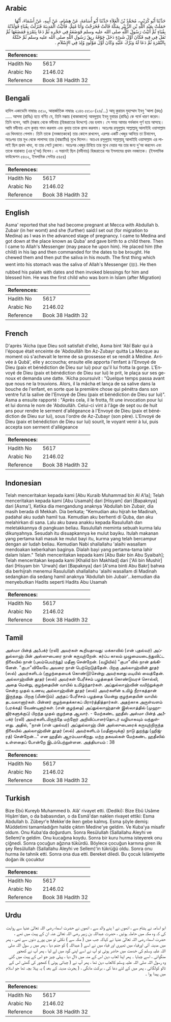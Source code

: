 ## Arabic


<div dir="rtl" lang="ar" style={{fontSize:'larger',backgroundColor:'#f8f9fa',padding:20}}>
حَدَّثَنَا أَبُو كُرَيْبٍ، مُحَمَّدُ بْنُ الْعَلاَءِ حَدَّثَنَا أَبُو أُسَامَةَ، عَنْ هِشَامٍ، عَنْ أَبِيهِ، عَنْ أَسْمَاءَ، أَنَّهَا حَمَلَتْ بِعَبْدِ اللَّهِ بْنِ الزُّبَيْرِ بِمَكَّةَ قَالَتْ فَخَرَجْتُ وَأَنَا مُتِمٌّ، فَأَتَيْتُ الْمَدِينَةَ فَنَزَلْتُ بِقُبَاءٍ فَوَلَدْتُهُ بِقُبَاءٍ ثُمَّ أَتَيْتُ رَسُولَ اللَّهِ صلى الله عليه وسلم فَوَضَعَهُ فِي حَجْرِهِ ثُمَّ دَعَا بِتَمْرَةٍ فَمَضَغَهَا ثُمَّ تَفَلَ فِي فِيهِ فَكَانَ أَوَّلَ شَىْءٍ دَخَلَ جَوْفَهُ رِيقُ رَسُولِ اللَّهِ صلى الله عليه وسلم ثُمَّ حَنَّكَهُ بِالتَّمْرَةِ ثُمَّ دَعَا لَهُ وَبَرَّكَ عَلَيْهِ وَكَانَ أَوَّلَ مَوْلُودٍ وُلِدَ فِي الإِسْلاَمِ ‏.‏
</div>
<div style={{backgroundColor:'#f8f9fa',padding:20, marginBottom: 10}}><table> <thead> <tr> <th>References:</th> <th></th> </tr> </thead> <tbody><tr><td>Hadith No</td><td>5617</td></tr><tr><td>Arabic No</td><td>2146.02</td></tr><tr><td>Reference</td><td>Book 38 Hadith 32</td></tr></tbody></table></div>

## Bengali


<div dir="ltr" lang="bn" style={{fontSize:'larger',backgroundColor:'#f8f9fa',padding:20}}>
হাদিস একাডেমি নাম্বারঃ ৫৫১০, আন্তর্জাতিক নাম্বারঃ ২১৪৬ ৫৫১০-(২৬/...) আবূ কুরায়ব মুহাম্মাদ ইবনু 'আলা (রহঃ) ..... আসমা (রাযিঃ) হতে বর্ণিত যে, তিনি মক্কায় (থাকাকালে) আবদুল্লাহ ইবনু যুবায়র (রাযিঃ) কে গর্ভে ধারণ করেন। তিনি বলেন, আমি (মক্কাহ থেকে মদীনায় (হিজরাতের উদ্দেশে) বের হলাম। সে সময় আমার গর্ভকাল পূর্ণ হয়ে আসছে। আমি মদীনায় এসে কুবায় গমন করলাম এবং কুবায় তাকে প্রসব করলাম। অতঃপর রসূলুল্লাহ সাল্লাল্লাহু আলাইহি ওয়াসাল্লাম এর খিদমাতে গেলাম। তিনি তাকে (নবজাতককে) তার কোলে রাখলেন, এরপর একটি খেজুর আনিয়ে তা চিবালেন, অতঃপর তার মুখ থেকে লালাসহ তার (বাচ্চাটির) মুখে দিলেন। অতএব রসূলুল্লাহ সাল্লাল্লাহু আলাইহি ওয়াসাল্লাম এর লালাই ছিল প্রথম খাদ্য, যা তার পেটে ঢুকলো। অতঃপর খেজুর চিবিয়ে তার মুখে দেয়ার পর তার জন্য দু'আ করলেন এবং তাকে বারাকাত (এর দু'আ) দিলেন। এ সন্তানই ছিল (মদীনায়) হিজরাতের পর ইসলামের প্রথম নবজাতক। (ইসলামিক ফাউন্ডেশন ৫৪৩২, ইসলামিক সেন্টার ৫৪৫৪)
</div>
<div style={{backgroundColor:'#f8f9fa',padding:20, marginBottom: 10}}><table> <thead> <tr> <th>References:</th> <th></th> </tr> </thead> <tbody><tr><td>Hadith No</td><td>5617</td></tr><tr><td>Arabic No</td><td>2146.02</td></tr><tr><td>Reference</td><td>Book 38 Hadith 32</td></tr></tbody></table></div>

## English


<div dir="ltr" lang="en" style={{fontSize:'larger',backgroundColor:'#f8f9fa',padding:20}}>
Asma' reported that she had become pregnant at Mecca with Abdullah b. Zubair (in her womt) and she (further) said:I set out (for migration to Medina) as I was in the advanced stage of pregnancy. I came to Medina and got down at the place known as Quba' and gave birth to a child there. Then I came to Allah's Messenger (may peace he upon him). He placed him (the child) in his lap and then commanded for the dates to be brought. He chewed them and then put the saliva in his mouth. The first thing which went into his stomach was the saliva of Allah's Messenger (ﷺ). He then rubbed his palate with dates and then invoked blessings for him and blessed him. He was the first child who was born in Islam (after Migration)
</div>
<div style={{backgroundColor:'#f8f9fa',padding:20, marginBottom: 10}}><table> <thead> <tr> <th>References:</th> <th></th> </tr> </thead> <tbody><tr><td>Hadith No</td><td>5617</td></tr><tr><td>Arabic No</td><td>2146.02</td></tr><tr><td>Reference</td><td>Book 38 Hadith 32</td></tr></tbody></table></div>

## French


<div dir="ltr" lang="fr" style={{fontSize:'larger',backgroundColor:'#f8f9fa',padding:20}}>
D'après 'Aïcha (que Dieu soit satisfait d'elle), Asma bint 'Abî Bakr qui à l'époque était enceinte de 'Abdoullâh Ibn Az-Zubayr quitta La Mecque au moment où s'achevait le terme de sa grossesse et se rendit à Médine. Arrivée à Qubâ', elle y accoucha; ensuite elle apporta l'enfant à l'Envoyé de Dieu (paix et bénédiction de Dieu sur lui) pour qu'il lui frotta la gorge. L'Envoyé de Dieu (paix et bénédiction de Dieu sur lui) le prit, le plaça sur ses genoux et demanda une datte. 'Aïcha poursuivit : "Quelque temps passa avant que nous ne la trouvions. Alors, il la mâcha et lança de sa salive dans la bouche de l'enfant, en sorte que la première chose qui pénétra dans son ventre fut la salive de l'Envoyé de Dieu (paix et bénédiction de Dieu sur lui)". Asma a ensuite rapporté : "Après cela, il le frotta, fit une invocation pour lui et lui donna le nom de 'Abdoullâh. Celui-ci vint à l'âge de sept ou de huit ans pour rendre le serment d'allégeance à l'Envoyé de Dieu (paix et bénédiction de Dieu sur lui), sous l'ordre de Az-Zubayr (son père). L'Envoyé de Dieu (paix et bénédiction de Dieu sur lui) sourit, le voyant venir à lui, puis accepta son serment d'allégeance
</div>
<div style={{backgroundColor:'#f8f9fa',padding:20, marginBottom: 10}}><table> <thead> <tr> <th>References:</th> <th></th> </tr> </thead> <tbody><tr><td>Hadith No</td><td>5617</td></tr><tr><td>Arabic No</td><td>2146.02</td></tr><tr><td>Reference</td><td>Book 38 Hadith 32</td></tr></tbody></table></div>

## Indonesian


<div dir="ltr" lang="id" style={{fontSize:'larger',backgroundColor:'#f8f9fa',padding:20}}>
Telah menceritakan kepada kami [Abu Kuraib Muhammad bin Al A'la]; Telah menceritakan kepada kami [Abu Usamah] dari [Hisyam] dari [Bapaknya] dari [Asma'], Ketika dia mengandung anaknya 'Abdullah bin Zubair, dia masih berada di Mekkah. Dia berkata; "Kemudian aku hijrah ke Madinah, padahal aku sudah hamil tua. Kemudian aku berhenti di Quba, dan aku melahirkan di sana. Lalu aku bawa anakku kepada Rasulullah dan meletakkannya di pangkuan beliau. Rasulullah meminta sebuah kurma lalu dikunyahnya. Sesudah itu disuapkannya ke mulut bayiku. Itulah makanan yang pertama kali masuk ke mulut bayi itu, kurma yang telah bercampur dengan air ludah beliau. Kemudian Nabi shallallahu 'alaihi wasallam mendoakan keberkahan baginya. Dialah bayi yang pertama-tama lahir dalam Islam." Telah menceritakan kepada kami [Abu Bakr bin Abu Syaibah]; Telah menceritakan kepada kami [Khalid bin Makhlad] dari ['Ali bin Mushir] dari [Hisyam bin 'Urwah] dari [Bapaknya] dari [A'sma binti Abu Bakr] bahwa dia berhijrah menemui Rasulullah shallallahu 'alaihi wasallam di Madinah sedangkan dia sedang hamil anaknya 'Abdullah bin Jubair'…kemudian dia menyebutkan Hadits seperti Hadits Abu Usamah
</div>
<div style={{backgroundColor:'#f8f9fa',padding:20, marginBottom: 10}}><table> <thead> <tr> <th>References:</th> <th></th> </tr> </thead> <tbody><tr><td>Hadith No</td><td>5617</td></tr><tr><td>Arabic No</td><td>2146.02</td></tr><tr><td>Reference</td><td>Book 38 Hadith 32</td></tr></tbody></table></div>

## Tamil


<div dir="ltr" lang="ta" style={{fontSize:'larger',backgroundColor:'#f8f9fa',padding:20}}>
அஸ்மா பின்த் அபீபக்ர் (ரலி) அவர்கள் கூறியதாவது: மக்காவில் (என் புதல்வர்) அப்துல்லாஹ் பின் அஸ்ஸுபைரை நான் கருவுற்றேன். கர்ப்ப காலம் முழுமையடைந்துவிட்ட நிலையில் நான் (புலம்பெயர்ந்து) மதீனா சென்றேன். (வழியில்) "குபா"வில் நான் தங்கினேன். "குபா"விலேயே அவரை நான் பெற்றெடுத்தேன். பிறகு அல்லாஹ்வின் தூதர் (ஸல்) அவர்களிடம் (குழந்தையைக் கொண்டு)சென்று அவர்களது மடியில் வைத்தேன். அல்லாஹ்வின் தூதர் (ஸல்) அவர்கள் பேரீச்சம் பழத்தைக் கொண்டுவரச் சொல்லி, அதை மென்று, குழந்தையின் வாயில் உமிழ்ந்தார்கள். அப்துல்லாஹ்வின் வயிற்றுக்குள் சென்ற முதல் உணவு அல்லாஹ்வின் தூதர் (ஸல்) அவர்களின் உமிழ் நீராகத்தான் இருந்தது. பிறகு (மீண்டும்) அந்தப் பேரீச்சம் பழத்தை மென்று குழந்தையின் வாயில் தடவலானார்கள். பின்னர் குழந்தைக்காகப் பிரார்த்தித்தார்கள். அதற்காக அருள்வளம் (பரக்கத்) வேண்டினார்கள். (என் குழந்தை) அப்துல்லாஹ்தான் இஸ்லாத்தில் (முஹாஜிர்களுக்குப்) பிறந்த முதல் குழந்தை ஆவார். - மேற்கண்ட ஹதீஸ் அஸ்மா பின்த் அபீபக்ர் (ரலி) அவர்களிடமிருந்தே மற்றோர் அறிவிப்பாளர்தொடர் வழியாகவும் வந்துள்ளது. அதில், "நான் (என் புதல்வர்) அப்துல்லாஹ் பின் அஸ்ஸுபைரைக் கருவுற்றிருந்த நிலையில் அல்லாஹ்வின் தூதர் (ஸல்) அவர்களிடம் (மதீனாவுக்கு) நாடு துறந்து (ஹிஜ்ரத்) சென்றேன்..." என ஹதீஸ் ஆரம்பமாகிறது. மற்ற தகவல்கள் மேற்கண்ட ஹதீஸில் உள்ளதைப் போன்றே இடம்பெற்றுள்ளன. அத்தியாயம் : 38
</div>
<div style={{backgroundColor:'#f8f9fa',padding:20, marginBottom: 10}}><table> <thead> <tr> <th>References:</th> <th></th> </tr> </thead> <tbody><tr><td>Hadith No</td><td>5617</td></tr><tr><td>Arabic No</td><td>2146.02</td></tr><tr><td>Reference</td><td>Book 38 Hadith 32</td></tr></tbody></table></div>

## Turkish


<div dir="ltr" lang="tr" style={{fontSize:'larger',backgroundColor:'#f8f9fa',padding:20}}>
Bize Ebû Kureyb Muhammed b. Alâ' rivayet etti. (Dediki): Bize Ebû Usâme Hişâm'dan, o da babasından, o da Esmâ'dan naklen rivayet ettiki: Esma Abdullah b. Zübeyr'e Mekke'de iken gebe kalmış. Esma şöyle demiş: Müddetimi tamamladığım halde çıktım Medine'ye geldim. Ve Kuba'ya misafir oldum. Onu Kuba'da doğurdum. Sonra Resûlullah (Sallallahu Aleyhi ve Sellem)'e geldim. Onu kucağına koydu. Sonra bir kuru hurma isteyerek onu çiğnedi. Sonra çocuğun ağzına tükürdü. Böylece çocuğun karnına giren ilk şey Resûlullah (Sallallahu Aleyhi ve Sellem)'in tükrüğü oldu. Sonra onu hurma ile tahnik etti. Sonra ona dua etti. Bereket diledi. Bu çocuk İslâmiyette doğan ilk çocuktur
</div>
<div style={{backgroundColor:'#f8f9fa',padding:20, marginBottom: 10}}><table> <thead> <tr> <th>References:</th> <th></th> </tr> </thead> <tbody><tr><td>Hadith No</td><td>5617</td></tr><tr><td>Arabic No</td><td>2146.02</td></tr><tr><td>Reference</td><td>Book 38 Hadith 32</td></tr></tbody></table></div>

## Urdu


<div dir="rtl" lang="ur" style={{fontSize:'larger',backgroundColor:'#f8f9fa',padding:20}}>
ابو اسامہ نے ہشام سے ، انھوں نے ا پنے والد سے ، انھوں نے حضرت اسماء رضی اللہ تعالیٰ عنہا سے روایت کی کہ وہ مکہ میں حاملہ ہوئیں ، حضرت عبداللہ بن زبیر رضی اللہ تعالیٰ عنہ ان کے پیٹ میں تھے ، حضرت اسماء رضی اللہ تعالیٰ عنہا نے کہاکہ جب میں ( مکہ سے ) نکلی تو میں پورے دنوں سے تھی ، پھر میں مدینہ آئی اورقباء میں ٹھہری اور قباء میں نے اسے ( عبداللہ ) کو جنم دیا ، پھر میں ر سول اللہ صلی اللہ علیہ وسلم کی خدمت میں حاضر ہوئی تو آپ نے اسے اپنی گود میں لے لیا ، پھر آپ نے کھجور منگوائی ، اسے چبایا ۔ پھر اپنا لعاب دہن اس کے منہ میں ڈال دیا ، پہلی چیز جو اس کے پیٹ میں گئی وہ رسول اللہ صلی اللہ علیہ وسلم کالعاب دہن تھا ، پھر آپ نے ( چبائی ہوئی ) کھجور کی گھٹی اس کے تالو کولگائی ، پھر میں کے لئے دعا کی ، برکت مانگی ، ( ہجرت مدینہ کے بعد ) یہ پہلا بچہ تھا جو اسلام میں پیدا ہوا ۔
</div>
<div style={{backgroundColor:'#f8f9fa',padding:20, marginBottom: 10}}><table> <thead> <tr> <th>References:</th> <th></th> </tr> </thead> <tbody><tr><td>Hadith No</td><td>5617</td></tr><tr><td>Arabic No</td><td>2146.02</td></tr><tr><td>Reference</td><td>Book 38 Hadith 32</td></tr></tbody></table></div>